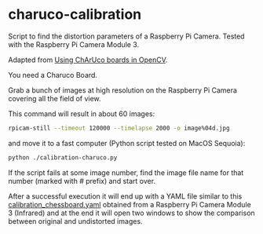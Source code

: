 # charuco-calibration

Script to find the distortion parameters of a Raspberry Pi Camera. Tested with the Raspberry Pi Camera Module 3.

Adapted from [Using ChArUco boards in OpenCV](https://medium.com/@ed.twomey1/using-charuco-boards-in-opencv-237d8bc9e40d).

You need a Charuco Board.

Grab a bunch of images at high resolution on the Raspberry Pi Camera covering all the field of view.

This command will result in about 60 images:

```bash
rpicam-still --timeout 120000 --timelapse 2000 -o image%04d.jpg
```

and move it to a fast computer (Python script tested on MacOS Sequoia):

```bash
python ./calibration-charuco.py
```

If the script fails at some image number, find the image file name for that number (marked with # prefix) and start over.

After a successful execution it will end up with a YAML file similar to this [calibration_chessboard.yaml](./calibration_chessboard.yaml) obtained from a Raspberry Pi Camera Module 3 (Infrared) and at the end it will open two windows to show the comparison between original and undistorted images.
